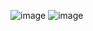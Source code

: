 ![image](https://github.com/user-attachments/assets/6665f927-13e1-4c7a-a65c-083ae008e8e2)
![image](https://github.com/user-attachments/assets/171f45ea-44e3-4166-b8d8-d4bae9bf31c3)
